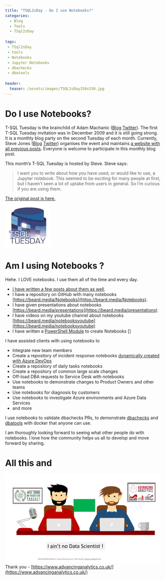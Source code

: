```yaml
---
title: "TSQL2sDay - Do I use Notebooks?"
categories:
  - Blog
  - Tools
  - TSql2sDay

tags:
 - TSql2sDay
 - tools
 - Notebooks
 - Jupyter Notebooks
 - dbachecks
 - dbatools

header:
  teaser: /assets/images/TSQL2sDay150x150.jpg
---
```


# Do I use Notebooks?

T-SQL Tuesday is the brainchild of Adam Machanic ([Blog](http://dataeducation.com/)  [Twitter](https://twitter.com/adammachanic?lang=en)). The first T-SQL Tuesday invitation was in December 2009 and it is still going strong. It is a monthly blog party on the second Tuesday of each month. Currently, Steve Jones ([Blog](https://voiceofthedba.com/)  [Twitter](https://twitter.com/way0utwest)) organises the event and maintains [a website with all previous posts](http://tsqltuesday.com/). Everyone is welcome to participate in this monthly blog post.

This month’s T-SQL Tuesday is hosted by Steve. Steve says: 

>I want you to write about how you have used, or would like to use, a Jupyter notebook. This seemed to be exciting for many people at first, but I haven’t seen a lot of uptake from users in general. So I’m curious if you are using them.

[The original post is here.](https://www.sqlservercentral.com/blogs/tsql2sday-137-invite-using-notebooks-every-day)  
[![tsql2sday](/assets/images/TSQL2sDay150x150.jpg)](https://www.sqlservercentral.com/blogs/tsql2sday-137-invite-using-notebooks-every-day)  

# Am I using Notebooks ?

Hehe. I LOVE notebooks. I use them all of the time and every day.  

- [I have written a few posts about them as well](https://blog.robsewell.com/categories/#jupyter-notebooks). 
- I have a repository on GitHub with many notebooks [https://beard.media/Notebooks](https://beard.media/Notebooks). 
- I have given presentations about notebooks [https://beard.media/presentations](https://beard.media/presentations) 
- I have videos on my youtube channel about notebooks [https://beard.media/notebooksyoutube](https://beard.media/notebooksyoutube)
- I have written a [PowerShell Module](https://www.powershellgallery.com/packages/ADSNotebook/0.0.20201008.1) to create Notebooks []

I have assisted clients with using notebooks to

- Integrate new team members
- Create a repository of incident response notebooks [dynamically created with Azure DevOps](https://blog.robsewell.com/blog/jupyter%20notebooks/azure%20data%20studio/powershell/dynamically-creating-azure-data-studio-notebooks-with-powershell-for-an-incident-response-index-notebook/)
- Create a repository of daily tasks notebooks
- Create a repository of common large scale changes
- Off-load DBA requests to Service Desk with notebooks
- Use notebooks to demonstrate changes to Product Owners and other teams
- Use notebooks for diagnosis by customers
- Use notebooks to investigate Azure environments and Azure Data Services
- and more

I use notebooks to validate dbachecks PRs, to demonstrate [dbachecks](https://github.com/SQLDBAWithABeard/JupyterNotebooks/tree/master/notebooks/NotDotNet/dbachecks) and [dbatools](https://github.com/SQLDBAWithABeard/JupyterNotebooks/tree/master/notebooks/NotDotNet/dbatools) with docker that anyone can use.

I am thoroughly looking forward to seeing what other people do with notebooks. I love how the community helps us all to develop and move forward by sharing.

# All this and

[![nodatascientist](/assets/uploads/2021/nodatascientist.png)](https://www.advancinganalytics.co.uk/)  
Thank you - [https://www.advancinganalytics.co.uk/](https://www.advancinganalytics.co.uk/)
